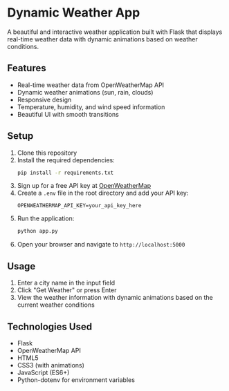 # Dynamic Weather App

A beautiful and interactive weather application built with Flask that displays real-time weather data with dynamic animations based on weather conditions.

## Features

- Real-time weather data from OpenWeatherMap API
- Dynamic weather animations (sun, rain, clouds)
- Responsive design
- Temperature, humidity, and wind speed information
- Beautiful UI with smooth transitions

## Setup

1. Clone this repository
2. Install the required dependencies:
   ```bash
   pip install -r requirements.txt
   ```
3. Sign up for a free API key at [OpenWeatherMap](https://openweathermap.org/api)
4. Create a `.env` file in the root directory and add your API key:
   ```
   OPENWEATHERMAP_API_KEY=your_api_key_here
   ```
5. Run the application:
   ```bash
   python app.py
   ```
6. Open your browser and navigate to `http://localhost:5000`

## Usage

1. Enter a city name in the input field
2. Click "Get Weather" or press Enter
3. View the weather information with dynamic animations based on the current weather conditions

## Technologies Used

- Flask
- OpenWeatherMap API
- HTML5
- CSS3 (with animations)
- JavaScript (ES6+)
- Python-dotenv for environment variables

